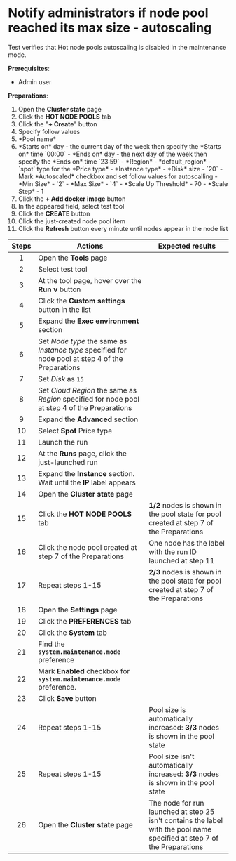 # Notify administrators if node pool reached its max size - autoscaling

Test verifies that Hot node pools autoscaling is disabled in the maintenance mode.

**Prerequisites**:
- Admin user

**Preparations**:
1. Open the **Cluster state** page
2. Click the **HOT NODE POOLS** tab
3. Click the "**+ Create**" button
4. Specify follow values
    <li> *Pool name*
    <li> *Starts on* day - the current day of the week then specify the *Starts on* time `00:00`
    - *Ends on* day - the next day of the week then specify the *Ends on* time `23:59`
    - *Region* - *default_region*
    - `spot` type for the *Price type*
    - *Instance type*
    - *Disk* size - `20`
    - Mark *Autoscaled* checkbox and set follow values for autoscalling
        - *Min Size* - `2`
        - *Max Size* - `4`
        - *Scale Up Threshold* - 70
        - *Scale Step* - 1
5. Click the **+ Add docker image** button
6. In the appeared field, select test tool
7. Click the **CREATE** button
8. Click the just-created node pool item
9. Click the **Refresh** button every minute until nodes appear in the node list

| Steps | Actions | Expected results |
| :---: | --- | --- |
| 1 | Open the **Tools** page | | 
| 2 | Select test tool | |
| 3 | At the tool page, hover over the **Run v** button | |
| 4 | Click the **Custom settings** button in the list | |
| 5 | Expand the **Exec environment** section | |
| 6 | Set *Node type* the same as *Instance type* specified for node pool at step 4 of the Preparations | |
| 7 | Set *Disk* as `15` | | 
| 8 | Set *Cloud Region* the same as *Region* specified for node pool at step 4 of the Preparations | |
| 9 | Expand the **Advanced** section | | 
| 10 | Select **Spot** Price type | |
| 11 | Launch the run | |
| 12 | At the **Runs** page, click the just-launched run | |
| 13 | Expand the **Instance** section. Wait until the **IP** label appears | | 
| 14 | Open the **Cluster state** page | |
| 15 | Click the **HOT NODE POOLS** tab | **1/2** nodes is shown in the pool state for pool created at step 7 of the Preparations |
| 16 | Click the node pool created at step 7 of the Preparations | One node has the label with the run ID launched at step 11 | 
| 17 | Repeat steps 1-15 | **2/3** nodes is shown in the pool state for pool created at step 7 of the Preparations |
| 18 | Open the **Settings** page | |
| 19 | Click the **PREFERENCES** tab | |
| 20 | Click the **System** tab | |
| 21 | Find the **`system.maintenance.mode`** preference |  |
| 22 | Mark **Enabled** checkbox for **`system.maintenance.mode`** preference.  | |
| 23 | Click **Save** button | |
| 24 | Repeat steps 1-15 | Pool size is automatically increased: **3/3** nodes is shown in the pool state |
| 25 | Repeat steps 1-15 | Pool size isn't automatically increased: **3/3** nodes is shown in the pool state |
| 26 | Open the **Cluster state** page | The node for run launched at step 25 isn't contains the label with the pool name specified at step 7 of the Preparations |

